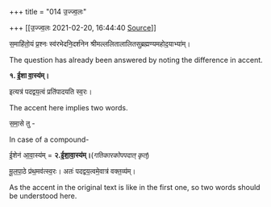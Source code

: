 +++
title = "014 उ॒ज्ज्व॒लः"

+++
[[उ॒ज्ज्व॒लः	2021-02-20, 16:44:40 [Source](https://groups.google.com/g/bvparishat/c/wnKQBvIQFLo)]]



स॒माहि॑तो॒यं प्र॒श्नः स्व॑रभेदनि॒दर्श॑नेन श्रीमल्ललितालालितसुब्रह्मण्यमहोद॒याभ्या॑म्।

The question has already been answered by noting the difference in accent.  

  

**१. ई॒शा वा॒स्य॑म्।**

इत्यत्र॑ पदद्वय॒त्वं प्रति॑पादयति स्व॒रः।

The accent here implies two words.

  

स॒मा॒से तु -

In case of a compound-

ई॒शेन॑ आ॒वा॒स्य॑म् = **२.ई॒शा॒वा॒स्य॑म्।**(*गतिकारकोपपदात् कृत्*)

  

मू॒ल॒पा॒ठे प्र॑थ॒मव॑त्स्व॒रः। अतः॑ पदद्वय॒त्वमे॒वात्र॑ वक्त॒व्य॑म्।

As the accent in the original text is like in the first one, so two words should be understood here.


